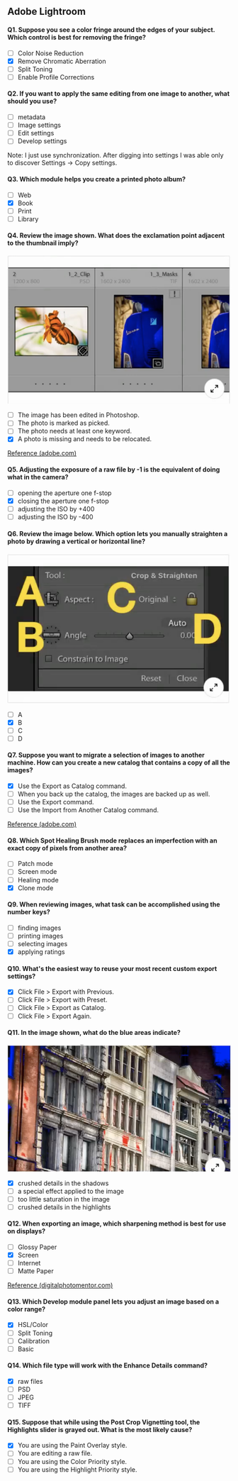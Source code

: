 ## Adobe Lightroom

#### Q1. Suppose you see a color fringe around the edges of your subject. Which control is best for removing the fringe?
- [ ] Color Noise Reduction
- [x] Remove Chromatic Aberration
- [ ] Split Toning
- [ ] Enable Profile Corrections

#### Q2. If you want to apply the same editing from one image to another, what should you use?
- [ ] metadata
- [ ] Image settings
- [ ] Edit settings
- [ ] Develop settings

Note: I just use synchronization. After digging into settings I was able only to discover Settings -> Copy settings.

#### Q3. Which module helps you create a printed photo album?
- [ ] Web
- [X] Book
- [ ] Print
- [ ] Library

#### Q4. Review the image shown. What does the exclamation point adjacent to the thumbnail imply?
![Review the image shown. What does the exclamation point adjacent to the thumbnail imply?](images/Q4.png)
- [ ] The image has been edited in Photoshop.
- [ ] The photo is marked as picked.
- [ ] The photo needs at least one keyword.
- [X] A photo is missing and needs to be relocated.

[Reference (adobe.com)](https://helpx.adobe.com/in/lightroom-classic/help/locate-missing-photos.html)

#### Q5. Adjusting the exposure of a raw file by -1 is the equivalent of doing what in the camera?
- [ ] opening the aperture one f-stop
- [X] closing the aperture one f-stop
- [ ] adjusting the ISO by +400
- [ ] adjusting the ISO by -400

#### Q6. Review the image below. Which option lets you manually straighten a photo by drawing a vertical or horizontal line?
![Review the image below. Which option lets you manually straighten a photo by drawing a vertical or horizontal line?](images/Q6.png)
- [ ] A
- [X] B
- [ ] C
- [ ] D

#### Q7. Suppose you want to migrate a selection of images to another machine. How can you create a new catalog that contains a copy of all the images?
- [X] Use the Export as Catalog command.
- [ ] When you back up the catalog, the images are backed up as well.
- [ ] Use the Export command.
- [ ] Use the Import from Another Catalog command.

[Reference (adobe.com)](https://helpx.adobe.com/lightroom-classic/help/create-catalogs.html)

#### Q8. Which Spot Healing Brush mode replaces an imperfection with an exact copy of pixels from another area?
- [ ] Patch mode
- [ ] Screen mode
- [ ] Healing mode
- [X] Clone mode

#### Q9. When reviewing images, what task can be accomplished using the number keys?
- [ ] finding images
- [ ] printing images
- [ ] selecting images
- [X] applying ratings

#### Q10. What's the easiest way to reuse your most recent custom export settings?
- [X] Click File > Export with Previous.
- [ ] Click File > Export with Preset.
- [ ] Click File > Export as Catalog.
- [ ] Click File > Export Again.

#### Q11. In the image shown, what do the blue areas indicate?
![In the image shown, what do the blue areas indicate?](images/Q11.png)
- [X] crushed details in the shadows
- [ ] a special effect applied to the image
- [ ] too little saturation in the image
- [ ] crushed details in the highlights

#### Q12. When exporting an image, which sharpening method is best for use on displays?
- [ ] Glossy Paper
- [X] Screen
- [ ] Internet
- [ ] Matte Paper

[Reference (digitalphotomentor.com)](https://www.digitalphotomentor.com/the-guide-to-image-sharpening-in-lightroom/)

#### Q13. Which Develop module panel lets you adjust an image based on a color range?
- [X] HSL/Color
- [ ] Split Toning
- [ ] Calibration
- [ ] Basic

#### Q14. Which file type will work with the Enhance Details command?
- [X] raw files
- [ ] PSD
- [ ] JPEG
- [ ] TIFF

#### Q15. Suppose that while using the Post Crop Vignetting tool, the Highlights slider is grayed out. What is the most likely cause?
- [X] You are using the Paint Overlay style.
- [ ] You are editing a raw file.
- [ ] You are using the Color Priority style.
- [ ] You are using the Highlight Priority style.
